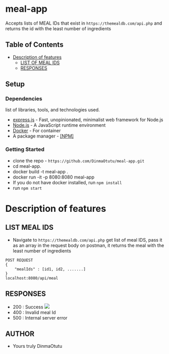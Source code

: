 # meal-app
Accepts lists of MEAL IDs that exist in `https://themealdb.com/api.php` and returns the id with the least number of ingredients

## Table of Contents

- [Description of features](#description-of-feature)
  - [LIST OF MEAL IDS](#list-of-meal-Ids)
  - [RESPONSES](#Responses)

## Setup

### Dependencies

list of libraries, tools, and technologies used.

- [express.js](https://expressjs.com/) - Fast, unopinionated, minimalist web framework for Node.js
- [Node.js](https://nodejs.org/en/) - A JavaScript runtime environment
- [Docker](https://www.docker.com/) - For container
- A package manager - [[NPM]](https://www.npmjs.com/)

### Getting Started

- clone the repo - `https://github.com/DinmaOtutu/meal-app.git`
- cd meal-app.
- docker build -t meal-app .
- docker run -it -p 8080:8080 meal-app
- If you do not have docker installed, run `npm install`
- run `npm start`

# Description of features


## LIST MEAL IDS
- Navigate to `https://themealdb.com/api.php` get list of meal IDS, pass it as an array in the request body on postman, it returns the meal with the least number of ingredients 

```
POST REQUEST
{
    "mealIds" : [id1, id2, .......]
}
localhost:8080/api/meal
```

## RESPONSES
- 200 : Success
![](path/to/image.png)
- 400 : Invalid meal Id
- 500 : Internal server error
## AUTHOR
- Yours truly DinmaOtutu